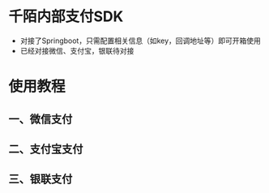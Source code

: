 # 千陌内部支付SDK
- 对接了Springboot，只需配置相关信息（如key，回调地址等）即可开箱使用
- 已经对接微信、支付宝，银联待对接

# 使用教程

## 一、微信支付

## 二、支付宝支付

## 三、银联支付
